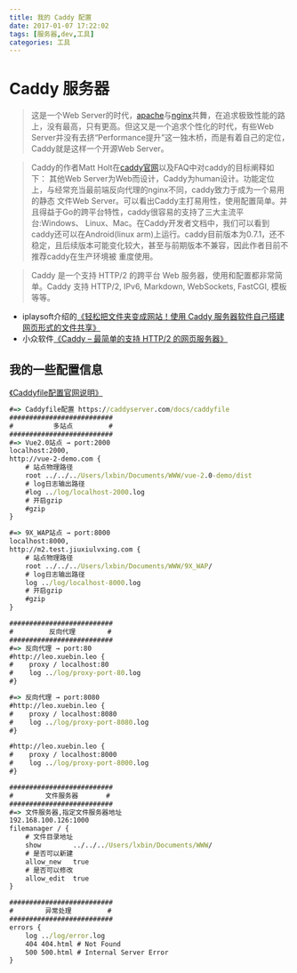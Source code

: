```yaml
---
title: 我的 Caddy 配置 
date: 2017-01-07 17:22:02
tags: [服务器,dev,工具]
categories: 工具
---
```


# Caddy 服务器

> 这是一个Web Server的时代，[apache](http://httpd.apache.org/)与[nginx](http://nginx.org/)共舞，在追求极致性能的路上，没有最高，只有更高。但这又是一个追求个性化的时代，有些Web Server并没有去挤“Performance提升”这一独木桥，而是有着自己的定位，Caddy就是这样一个开源Web Server。

> Caddy的作者Matt Holt在[caddy官网](http://caddyserver.com/)以及FAQ中对caddy的目标阐释如下： 其他Web Server为Web而设计，Caddy为human设计。功能定位上，与经常充当最前端反向代理的nginx不同，caddy致力于成为一个易用的静态 文件Web Server。可以看出Caddy主打易用性，使用配置简单。并且得益于Go的跨平台特性，caddy很容易的支持了三大主流平台:Windows、 Linux、Mac。在Caddy开发者文档中，我们可以看到caddy还可以在Android(linux arm)上运行。caddy目前版本为0.7.1，还不稳定，且后续版本可能变化较大，甚至与前期版本不兼容，因此作者目前不推荐caddy在生产环境被 重度使用。

> Caddy 是一个支持 HTTP/2 的跨平台 Web 服务器，使用和配置都非常简单。Caddy 支持 HTTP/2, IPv6, Markdown, WebSockets, FastCGI, 模板等等。

- iplaysoft介绍的[《轻松把文件夹变成网站！使用 Caddy 服务器软件自己搭建网页形式的文件共享》](http://www.iplaysoft.com/caddy.html)
- 小众软件[《Caddy – 最简单的支持 HTTP/2 的网页服务器》](http://www.appinn.com/caddy-server/)

## 我的一些配置信息
[《Caddyfile配置官网说明》](https://caddyserver.com/docs/caddyfile)
```bat
#=> Caddyfile配置 https://caddyserver.com/docs/caddyfile
##########################
#          多站点         #
##########################
#=> Vue2.0站点 → port:2000
localhost:2000, 
http://vue-2-demo.com {
    # 站点物理路径
    root ../../../Users/lxbin/Documents/WWW/vue-2.0-demo/dist
    # log日志输出路径
    #log ../log/localhost-2000.log 
    # 开启gzip
    #gzip 
}

#=> 9X_WAP站点 → port:8000
localhost:8000,
http://m2.test.jiuxiulvxing.com {
    # 站点物理路径
    root ../../../Users/lxbin/Documents/WWW/9X_WAP/
    # log日志输出路径
    log ../log/localhost-8000.log 
    # 开启gzip
    #gzip 
}

##########################
#         反向代理        #
##########################
#=> 反向代理 → port:80
#http://leo.xuebin.leo {
#    proxy / localhost:80
#    log ../log/proxy-port-80.log 
#}

#=> 反向代理 → port:8080
#http://leo.xuebin.leo {
#    proxy / localhost:8080
#    log ../log/proxy-port-8080.log 
#}

#http://leo.xuebin.leo {
#    proxy / localhost:8000
#    log ../log/proxy-port-8000.log 
#}

##########################
#        文件服务器       #
##########################
#=> 文件服务器,指定文件服务器地址
192.168.100.126:1000
filemanager / {
    # 文件目录地址
    show        ../../../Users/lxbin/Documents/WWW/
    # 是否可以新建
    allow_new   true
    # 是否可以修改
    allow_edit  true
}

##########################
#        异常处理         #
##########################
errors {
    log ../log/error.log
    404 404.html # Not Found
    500 500.html # Internal Server Error
}
```